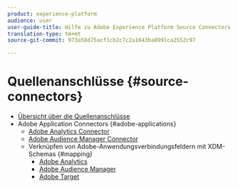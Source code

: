 ```yaml
---
product: experience-platform
audience: user
user-guide-title: Hilfe zu Adobe Experience Platform Source Connectors
translation-type: tm+mt
source-git-commit: 973a58d75acf1cb2c7c2a1643ba8991ca2552c97

---
```



# Quellenanschlüsse {#source-connectors}

- [Übersicht über die Quellenanschlüsse](home.md)
- Adobe Application Connectors {#adobe-applications}
   - [Adobe Analytics Connector](ui/adobe-applications/analytics.md)
   - [Adobe Audience Manager Connector](ui/adobe-applications/audience-manager.md)
   - Verknüpfen von Adobe-Anwendungsverbindungsfeldern mit XDM-Schemas {#mapping}
      - [Adobe Analytics](ui/adobe-applications/analytics-mapping.md)
      - [Adobe Audience Manager](ui/adobe-applications/audience-manager-mapping.md)
      - [Adobe Target](ui/adobe-applications/target-mapping.md)